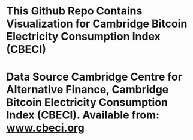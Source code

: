 # This Github Repo Contains Visualization for Cambridge Bitcoin Electricity Consumption Index (CBECI)

# Data Source Cambridge Centre for Alternative Finance, Cambridge Bitcoin Electricity Consumption Index (CBECI). Available from: www.cbeci.org 
